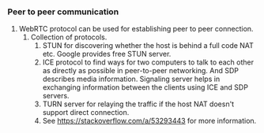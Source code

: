 ### Peer to peer communication
1. WebRTC protocol can be used for establishing peer to peer connection.
   1. Collection of protocols. 
      1. STUN for discovering whether the host is behind a full code NAT etc. Google provides free STUN server.
      2. ICE protocol to find ways for two computers to talk to each other as directly as possible in peer-to-peer networking. And SDP describes media information. Signaling server helps in exchanging information between the clients using ICE and SDP servers.
      3. TURN server for relaying the traffic if the host NAT doesn't support direct connection.
      4. See https://stackoverflow.com/a/53293443 for more information.
